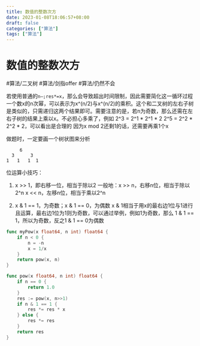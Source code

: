 ```yaml
---
title: 数值的整数次方
date: 2023-01-08T18:06:57+08:00
draft: false
categories: ["算法"]
tags: ["算法"]
---
```


# 数值的整数次方
#算法/二叉树
#算法/剑指offer
#算法/仍然不会

若使用普通的`n—;res*=x`，那么会导致超出时间限制，因此需要简化这一循环过程
一个数x的n次幂，可以表示为x^(n/2)与x^(n/2)的乘积。这个和二叉树的左右子树是类似的，只需递归这两个结果即可。需要注意的是，若n为奇数，那么还需在左右子树的结果上乘以x。不必担心多乘了，例如
2^3 = 2^1 * 2^1 * 2
2^5 = 2^2 * 2^2 * 2，可以看出是合理的
因为x mod 2还剩1的话，还需要再乘1个x

做题时，一定要画一个树状图来分析
```
     6
  3      3
1   1   1  1
```

位运算小技巧：
1. x >> 1，即右移一位，相当于除以2
一般地：x >> n，右移n位，相当于除以2^n
x << n，左移n位，相当于乘以2^n

2. x & 1 == 1，为奇数；x & 1 == 0，为偶数
x & 1相当于用x的最右边1位与1进行且运算，最右边1位为1则为奇数，可以通过举例，例如1为奇数，那么 1 & 1 == 1，所以为奇数，反之1 & 1 == 0为偶数

```go
func myPow(x float64, n int) float64 {
    if n < 0 {
        n = -n
        x = 1/x
    }
    return pow(x, n)
}

func pow(x float64, n int) float64 {
    if n == 0 {
        return 1.0 
    }
    res := pow(x, n>>1)
    if n & 1 == 1 {
        res *= res * x
    } else {
        res *= res
    }
    return res
}
```